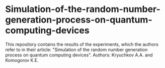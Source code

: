 # Simulation-of-the-random-number-generation-process-on-quantum-computing-devices
This repository contains the results of the experiments, which the authors refer to in their article: "Simulation of the random number generation process on quantum computing devices". Authors: Kryuchkov A.A. and Komogorov K.E.
